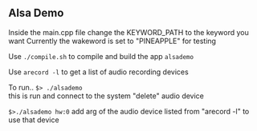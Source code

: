 ## Alsa Demo

Inside the main.cpp file change the KEYWORD_PATH to the keyword you want 
Currently the wakeword is set to "PINEAPPLE" for testing 

Use `./compile.sh` to compile and build the app `alsademo`  

Use `arecord -l` to get a list of audio recording devices  

To run..
`$> ./alsademo`  
this is run and connect to the system "delete" audio device

`$>./alsademo hw:0` 
add arg of the audio device listed from "arecord -l" to use that device 


 

